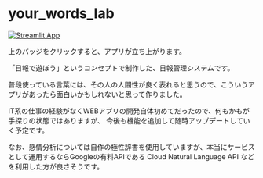 # your_words_lab

[![Streamlit App](https://static.streamlit.io/badges/streamlit_badge_black_white.svg)](https://tmym-a-your-words-lab-start-th9p3f.streamlitapp.com/)

上のバッジをクリックすると、アプリが立ち上がります。

「日報で遊ぼう」というコンセプトで制作した、日報管理システムです。

普段使っている言葉には、その人の人間性が良く表れると思うので、こういうアプリがあったら面白いかもしれないと思って作りました。

IT系の仕事の経験がなくWEBアプリの開発自体初めてだったので、何もかもが手探りの状態ではありますが、
今後も機能を追加して随時アップデートしていく予定です。

なお、感情分析については自作の極性辞書を使用していますが、本当にサービスとして運用するならGoogleの有料APIである Cloud Natural Language API などを利用した方が良さそうです。
